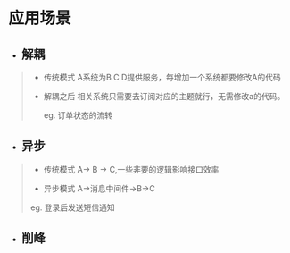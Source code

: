 # 应用场景

* ## 解耦

> * 传统模式 A系统为B C D提供服务，每增加一个系统都要修改A的代码
>
> * 解耦之后  相关系统只需要去订阅对应的主题就行，无需修改a的代码。
>
>     eg. 订单状态的流转

* ## 异步

> * 传统模式 A-&gt; B -&gt; C,一些非要的逻辑影响接口效率
>
> * 异步模式  A-&gt;消息中间件-&gt;B-&gt;C
>
> eg. 登录后发送短信通知

* ## 削峰





